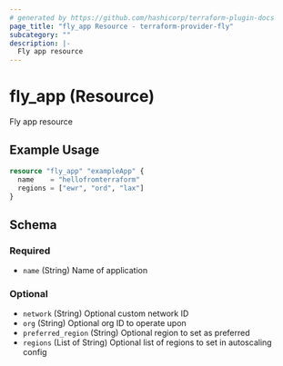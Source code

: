 ```yaml
---
# generated by https://github.com/hashicorp/terraform-plugin-docs
page_title: "fly_app Resource - terraform-provider-fly"
subcategory: ""
description: |-
  Fly app resource
---
```


# fly_app (Resource)

Fly app resource

## Example Usage

```terraform
resource "fly_app" "exampleApp" {
  name    = "hellofromterraform"
  regions = ["ewr", "ord", "lax"]
}
```

<!-- schema generated by tfplugindocs -->
## Schema

### Required

- `name` (String) Name of application

### Optional

- `network` (String) Optional custom network ID
- `org` (String) Optional org ID to operate upon
- `preferred_region` (String) Optional region to set as preferred
- `regions` (List of String) Optional list of regions to set in autoscaling config



